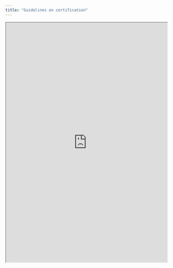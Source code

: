 ```yaml
---
title: "Guidelines on certification"
---
```



<iframe height="750" width="100%" src="https://ewelton.github.io/ktest/wiki.html#Guidelines%20on%20certification"></iframe>
